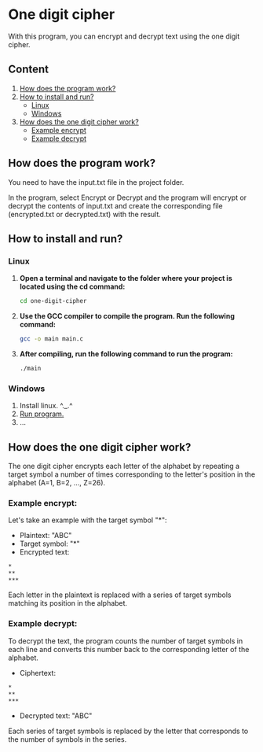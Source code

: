 #  One digit cipher

With this program, you can encrypt and decrypt text using the one digit cipher.

## Content 
1. [How does the program work?](#how-does-the-program-work)
2. [How to install and run?](#how-to-install-and-run)
    - [Linux](#linux)
    - [Windows](#windows)
3. [How does the one digit cipher work?](#how-does-the-one-digit-cipher-work)
    - [Example encrypt](#example-encrypt)
    - [Example decrypt](#example-decrypt)

## How does the program work?

You need to have the input.txt file in the project folder.

In the program, select Encrypt or Decrypt and the program will encrypt or decrypt the contents of input.txt and create the corresponding file (encrypted.txt or decrypted.txt) with the result.

## How to install and run?

### Linux

1. **Open a terminal and navigate to the folder where your project is located using the cd command:**

    ```bash
    cd one-digit-cipher
    ```

2. **Use the GCC compiler to compile the program. Run the following command:**

    ```bash
    gcc -o main main.c
    ```
3. **After compiling, run the following command to run the program:**

    ```bash
    ./main
    ```

### Windows
1. Install linux. ^._.^
2. [Run program.](#linux)
3. ...

## How does the one digit cipher work?

The one digit cipher encrypts each letter of the alphabet by repeating a target symbol a number of times corresponding to the letter's position in the alphabet (A=1, B=2, ..., Z=26).

### Example encrypt:
Let's take an example with the target symbol "*":

- Plaintext: "ABC"
- Target symbol: "*"
- Encrypted text:

```
*
**
***
```
Each letter in the plaintext is replaced with a series of target symbols matching its position in the alphabet.

### Example decrypt:
To decrypt the text, the program counts the number of target symbols in each line and converts this number back to the corresponding letter of the alphabet.

- Ciphertext:
```
*
**
***
```
- Decrypted text: "ABC"

Each series of target symbols is replaced by the letter that corresponds to the number of symbols in the series.